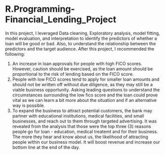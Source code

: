 # R.Programming-Financial_Lending_Project

In this project, I leveraged Data cleaning, Exploratory analysis, model fitting, model evaluation, and interpretation to identify the predictors of whether a loan will be good or bad. Also, to understand the relationship between the predictors and the target audience. After this project, I recommended the following:
1) An increase in loan approvals for people with high FICO scores. However, caution should be exercised, as the loan amount should be proportional to the risk of lending based on the FICO score.
2) People with low FICO scores tend to apply for smaller loan amounts and should not be written off without due diligence, as they may still be a viable business opportunity. Asking leading questions to understand the circumstances surrounding the low fico score and the loan could prove vital as we can learn a bit more about the situation and if an alternative way is possible.
3) To expand the business to attract potential customers, the bank may partner with educational institutions, medical facilities, and small businesses, and reach out to them through targeted advertising. It was revealed from the analysis that those were the top three (3) reasons people go for loan - education, medical treatemt and for their business. The more they hear and know about us, the likelihood of attracting people within our business model. It will boost revenue and increase our bottom line at the end of the day.
 
